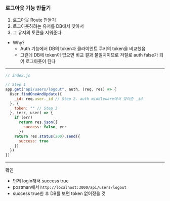 ### 로그아웃 기능 만들기

1. 로그아웃 Route 만들기
2. 로그아웃하려는 유저를 DB에서 찾아서
3. 그 유저의 토큰을 지워준다

- Why?
  - Auth 기능에서 DB의 token과 클라이언트 쿠키의 token을 비교했음
  - 그런데 DB에 token이 없으면 비교 결과 불일치이므로 저절로 auth false가 되어 로그아웃이 된다

---

```js
// index.js

// Step 1
app.get("api/users/logout", auth, (req, res) => {
  User.findOneAndUpdate({
    _id: req.user._id // Step 2. auth middleware에서 찾아준 _id
  }, {
    token: "" // Step 3
  }, (err, user) => {
    if (err)
      return res.json({
        success: false, err
      })
    return res.status(200).send({
      success: true
    })
  })
})
```

---

확인

- 먼저 login해서 success true
- postman에서 `http://localhost:3000/api/users/logout`
- success true한 후 DB를 보면 token 없어졌을 것